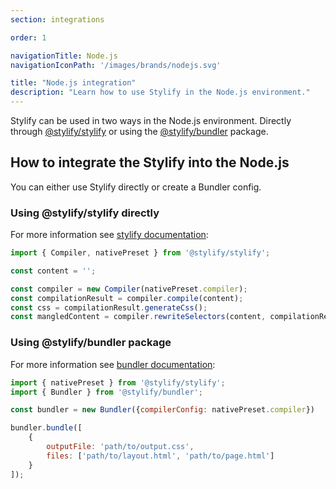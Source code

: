```yaml
---
section: integrations

order: 1

navigationTitle: Node.js
navigationIconPath: '/images/brands/nodejs.svg'

title: "Node.js integration"
description: "Learn how to use Stylify in the Node.js environment."
---
```


Stylify can be used in two ways in the Node.js environment. Directly through [@stylify/stylify](/docs/stylify) or using the [@stylify/bundler](/docs/bundler) package.

<note><template>
Integration example for the Node.js can be found in <a href="https://github.com/stylify/integrations-examples/tree/master/nodejs" target="_blank" rel="noopener">integrations examples repository</a>.
</template></note>

## How to integrate the Stylify into the Node.js

You can either use Stylify directly or create a Bundler config.

### Using @stylify/stylify directly

For more information see [stylify documentation](/docs/stylify):

```js
import { Compiler, nativePreset } from '@stylify/stylify';

const content = '';

const compiler = new Compiler(nativePreset.compiler);
const compilationResult = compiler.compile(content);
const css = compilationResult.generateCss();
const mangledContent = compiler.rewriteSelectors(content, compilationResult);
```

### Using @stylify/bundler package

For more information see [bundler documentation](/docs/bundler):

```js
import { nativePreset } from '@stylify/stylify';
import { Bundler } from '@stylify/bundler';

const bundler = new Bundler({compilerConfig: nativePreset.compiler})

bundler.bundle([
	{
		outputFile: 'path/to/output.css',
		files: ['path/to/layout.html', 'path/to/page.html']
	}
]);
```
